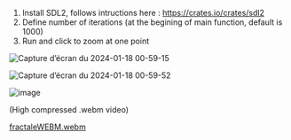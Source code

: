 1. Install SDL2, follows intructions here : https://crates.io/crates/sdl2
2. Define number of iterations (at the begining of main function, default is 1000)
3. Run and click to zoom at one point

![Capture d’écran du 2024-01-18 00-59-15](https://github.com/Wronskode/Mandelbrot-Set-Explorer/assets/142849734/71d781c1-a2d7-4c16-ad9d-875b5fee02ab)

![Capture d’écran du 2024-01-18 00-59-52](https://github.com/Wronskode/Mandelbrot-Set-Explorer/assets/142849734/e35ba833-eb86-4b4e-acda-ff2d86c36592)

![image](https://github.com/Wronskode/Mandelbrot-Set-Explorer/assets/142849734/1ffdb640-cd3e-4b69-a692-99ddaa481676)

(High compressed .webm video)

[fractaleWEBM.webm](https://github.com/Wronskode/Mandelbrot-Set-Explorer/assets/142849734/b2ae7d29-94be-4278-a19b-af4a5fe0c8e1)
